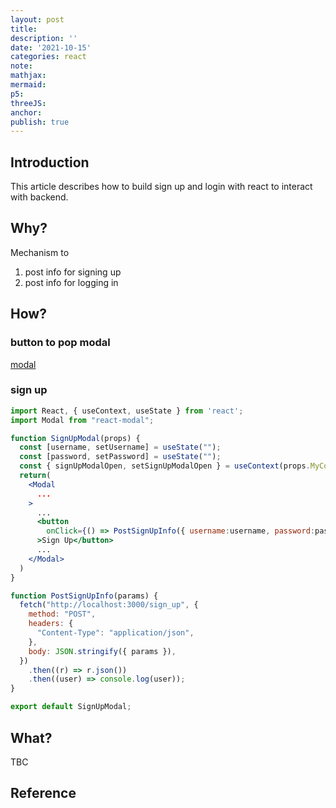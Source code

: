 ```yaml
---
layout: post
title:
description: ''
date: '2021-10-15'
categories: react
note:
mathjax:
mermaid:
p5:
threeJS:
anchor:
publish: true
---
```


## Introduction

This article describes how to build sign up and login with react to interact with backend.

## Why?

Mechanism to

1. post info for signing up
2. post info for logging in

## How?

### button to pop modal

[modal]({{site.baseurl}}/react/2021/06/14/layout.html#modal)

### sign up

```jsx
import React, { useContext, useState } from 'react';
import Modal from "react-modal";

function SignUpModal(props) {
  const [username, setUsername] = useState("");
  const [password, setPassword] = useState("");
  const { signUpModalOpen, setSignUpModalOpen } = useContext(props.MyContext);
  return(
    <Modal
      ...
    >
      ...
      <button
        onClick={() => PostSignUpInfo({ username:username, password:password })}
      >Sign Up</button>
      ...
    </Modal>
  )
}

function PostSignUpInfo(params) {
  fetch("http://localhost:3000/sign_up", {
    method: "POST",
    headers: {
      "Content-Type": "application/json",
    },
    body: JSON.stringify({ params }),
  })
    .then((r) => r.json())
    .then((user) => console.log(user));
}

export default SignUpModal;
```

## What?

TBC

## Reference
